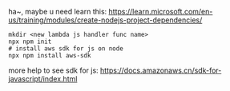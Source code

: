 ha~, maybe u need learn this: https://learn.microsoft.com/en-us/training/modules/create-nodejs-project-dependencies/


```shell
mkdir <new lambda js handler func name>
npx npm init
# install aws sdk for js on node
npx npm install aws-sdk 
```


more help to see sdk for js: https://docs.amazonaws.cn/sdk-for-javascript/index.html